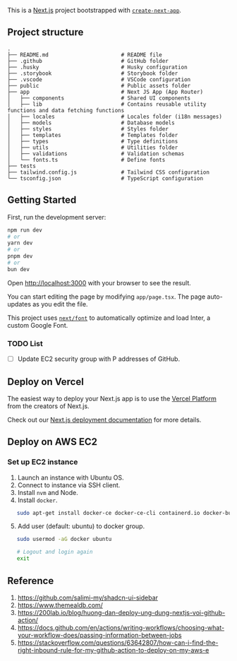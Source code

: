 This is a [Next.js](https://nextjs.org/) project bootstrapped with [`create-next-app`](https://github.com/vercel/next.js/tree/canary/packages/create-next-app).

## Project structure

```shell
.
├── README.md                       # README file
├── .github                         # GitHub folder
├── .husky                          # Husky configuration
├── .storybook                      # Storybook folder
├── .vscode                         # VSCode configuration
├── public                          # Public assets folder
├── app                             # Next JS App (App Router)
│   ├── components                  # Shared UI components
│   ├── lib                         # Contains reusable utility functions and data fetching functions
│   ├── locales                     # Locales folder (i18n messages)
│   ├── models                      # Database models
│   ├── styles                      # Styles folder
│   ├── templates                   # Templates folder
│   ├── types                       # Type definitions
│   ├── utils                       # Utilities folder
│   ├── validations                 # Validation schemas
│   └── fonts.ts                    # Define fonts
├── tests
├── tailwind.config.js              # Tailwind CSS configuration
└── tsconfig.json                   # TypeScript configuration
```

## Getting Started

First, run the development server:

```bash
npm run dev
# or
yarn dev
# or
pnpm dev
# or
bun dev
```

Open [http://localhost:3000](http://localhost:3000) with your browser to see the result.

You can start editing the page by modifying `app/page.tsx`. The page auto-updates as you edit the file.

This project uses [`next/font`](https://nextjs.org/docs/basic-features/font-optimization) to automatically optimize and load Inter, a custom Google Font.

### TODO List

- [ ] Update EC2 security group with P addresses of GitHub.

## Deploy on Vercel

The easiest way to deploy your Next.js app is to use the [Vercel Platform](https://vercel.com/new?utm_medium=default-template&filter=next.js&utm_source=create-next-app&utm_campaign=create-next-app-readme) from the creators of Next.js.

Check out our [Next.js deployment documentation](https://nextjs.org/docs/deployment) for more details.

## Deploy on AWS EC2

### Set up EC2 instance

1. Launch an instance with Ubuntu OS.
2. Connect to instance via SSH client.
3. Install `nvm` and Node.
4. Install `docker`.

```bash
   sudo apt-get install docker-ce docker-ce-cli containerd.io docker-buildx-plugin docker-compose-plugin
```

5. Add user (default: ubuntu) to docker group.

```bash
   sudo usermod -aG docker ubuntu

   # Logout and login again
   exit
```

## Reference

1. https://github.com/salimi-my/shadcn-ui-sidebar
2. https://www.themealdb.com/
3. https://200lab.io/blog/huong-dan-deploy-ung-dung-nextjs-voi-github-action/
4. https://docs.github.com/en/actions/writing-workflows/choosing-what-your-workflow-does/passing-information-between-jobs
5. https://stackoverflow.com/questions/63642807/how-can-i-find-the-right-inbound-rule-for-my-github-action-to-deploy-on-my-aws-e
